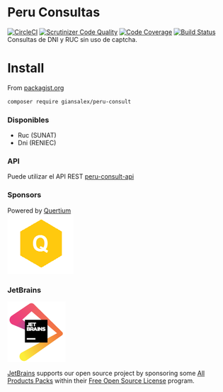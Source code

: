 # Peru Consultas
[![CircleCI](https://circleci.com/gh/giansalex/peru-consult.svg?style=svg)](https://circleci.com/gh/giansalex/peru-consult)
[![Scrutinizer Code Quality](https://scrutinizer-ci.com/g/giansalex/peru-consult/badges/quality-score.png?b=master)](https://scrutinizer-ci.com/g/giansalex/peru-consult/?branch=master)
[![Code Coverage](https://scrutinizer-ci.com/g/giansalex/peru-consult/badges/coverage.png?b=master)](https://scrutinizer-ci.com/g/giansalex/peru-consult/?branch=master)
[![Build Status](https://scrutinizer-ci.com/g/giansalex/peru-consult/badges/build.png?b=master)](https://scrutinizer-ci.com/g/giansalex/peru-consult/build-status/master)   
Consultas de DNI y RUC sin uso de captcha.

# Install
From [packagist.org](https://packagist.org/packages/giansalex/peru-consult)
```bash
composer require giansalex/peru-consult
```

### Disponibles
- Ruc (SUNAT)
- Dni (RENIEC)

### API
Puede utilizar el API REST [peru-consult-api](https://github.com/giansalex/peru-consult-api)  

### Sponsors

Powered by [Quertium](http://quertium.ga/)  
![Quertium](docs/quertium.png)

### JetBrains

![JetBrains](docs/jetbrains.png)

[JetBrains](https://www.jetbrains.com/) supports our open source project by sponsoring some [All Products Packs](https://www.jetbrains.com/products.html) within their [Free Open Source License](https://www.jetbrains.com/buy/opensource/) program.
